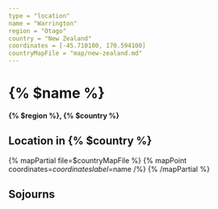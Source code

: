 ```yaml
---
type = "location"
name = "Warrington"
region = "Otago"
country = "New Zealand"
coordinates = [-45.710100, 170.594100]
countryMapFile = "map/new-zealand.md"
---
```


# {% $name %}

**{% $region %}, {% $country %}**

## Location in {% $country %}

{% mapPartial file=$countryMapFile %}
  {% mapPoint coordinates=$coordinates label=$name /%}
{% /mapPartial %}

## Sojourns
